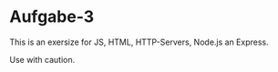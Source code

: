# Aufgabe-3

This is an exersize for JS, HTML, HTTP-Servers, Node.js an Express.

Use with caution.


